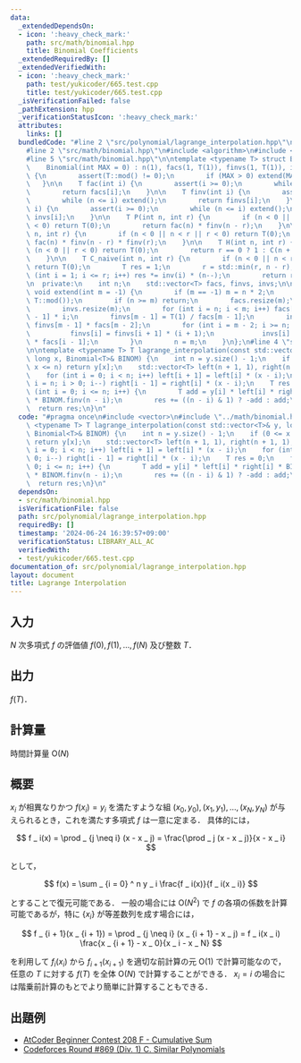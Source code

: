 ```yaml
---
data:
  _extendedDependsOn:
  - icon: ':heavy_check_mark:'
    path: src/math/binomial.hpp
    title: Binomial Coefficients
  _extendedRequiredBy: []
  _extendedVerifiedWith:
  - icon: ':heavy_check_mark:'
    path: test/yukicoder/665.test.cpp
    title: test/yukicoder/665.test.cpp
  _isVerificationFailed: false
  _pathExtension: hpp
  _verificationStatusIcon: ':heavy_check_mark:'
  attributes:
    links: []
  bundledCode: "#line 2 \"src/polynomial/lagrange_interpolation.hpp\"\n#include <vector>\n\
    #line 2 \"src/math/binomial.hpp\"\n#include <algorithm>\n#include <cassert>\n\
    #line 5 \"src/math/binomial.hpp\"\n\ntemplate <typename T> struct Binomial {\n\
    \    Binomial(int MAX = 0) : n(1), facs(1, T(1)), finvs(1, T(1)), invs(1, T(1))\
    \ {\n        assert(T::mod() != 0);\n        if (MAX > 0) extend(MAX + 1);\n \
    \   }\n\n    T fac(int i) {\n        assert(i >= 0);\n        while (n <= i) extend();\n\
    \        return facs[i];\n    }\n\n    T finv(int i) {\n        assert(i >= 0);\n\
    \        while (n <= i) extend();\n        return finvs[i];\n    }\n\n    T inv(int\
    \ i) {\n        assert(i >= 0);\n        while (n <= i) extend();\n        return\
    \ invs[i];\n    }\n\n    T P(int n, int r) {\n        if (n < 0 || n < r || r\
    \ < 0) return T(0);\n        return fac(n) * finv(n - r);\n    }\n\n    T C(int\
    \ n, int r) {\n        if (n < 0 || n < r || r < 0) return T(0);\n        return\
    \ fac(n) * finv(n - r) * finv(r);\n    }\n\n    T H(int n, int r) {\n        if\
    \ (n < 0 || r < 0) return T(0);\n        return r == 0 ? 1 : C(n + r - 1, r);\n\
    \    }\n\n    T C_naive(int n, int r) {\n        if (n < 0 || n < r || r < 0)\
    \ return T(0);\n        T res = 1;\n        r = std::min(r, n - r);\n        for\
    \ (int i = 1; i <= r; i++) res *= inv(i) * (n--);\n        return res;\n    }\n\
    \n  private:\n    int n;\n    std::vector<T> facs, finvs, invs;\n\n    inline\
    \ void extend(int m = -1) {\n        if (m == -1) m = n * 2;\n        m = std::min(m,\
    \ T::mod());\n        if (n >= m) return;\n        facs.resize(m);\n        finvs.resize(m);\n\
    \        invs.resize(m);\n        for (int i = n; i < m; i++) facs[i] = facs[i\
    \ - 1] * i;\n        finvs[m - 1] = T(1) / facs[m - 1];\n        invs[m - 1] =\
    \ finvs[m - 1] * facs[m - 2];\n        for (int i = m - 2; i >= n; i--) {\n  \
    \          finvs[i] = finvs[i + 1] * (i + 1);\n            invs[i] = finvs[i]\
    \ * facs[i - 1];\n        }\n        n = m;\n    }\n};\n#line 4 \"src/polynomial/lagrange_interpolation.hpp\"\
    \n\ntemplate <typename T> T lagrange_interpolation(const std::vector<T>& y, long\
    \ long x, Binomial<T>& BINOM) {\n    int n = y.size() - 1;\n    if (0 <= x and\
    \ x <= n) return y[x];\n    std::vector<T> left(n + 1, 1), right(n + 1, 1);\n\
    \    for (int i = 0; i < n; i++) left[i + 1] = left[i] * (x - i);\n    for (int\
    \ i = n; i > 0; i--) right[i - 1] = right[i] * (x - i);\n    T res = 0;\n    for\
    \ (int i = 0; i <= n; i++) {\n        T add = y[i] * left[i] * right[i] * BINOM.finv(i)\
    \ * BINOM.finv(n - i);\n        res += ((n - i) & 1) ? -add : add;\n    }\n  \
    \  return res;\n}\n"
  code: "#pragma once\n#include <vector>\n#include \"../math/binomial.hpp\"\n\ntemplate\
    \ <typename T> T lagrange_interpolation(const std::vector<T>& y, long long x,\
    \ Binomial<T>& BINOM) {\n    int n = y.size() - 1;\n    if (0 <= x and x <= n)\
    \ return y[x];\n    std::vector<T> left(n + 1, 1), right(n + 1, 1);\n    for (int\
    \ i = 0; i < n; i++) left[i + 1] = left[i] * (x - i);\n    for (int i = n; i >\
    \ 0; i--) right[i - 1] = right[i] * (x - i);\n    T res = 0;\n    for (int i =\
    \ 0; i <= n; i++) {\n        T add = y[i] * left[i] * right[i] * BINOM.finv(i)\
    \ * BINOM.finv(n - i);\n        res += ((n - i) & 1) ? -add : add;\n    }\n  \
    \  return res;\n}\n"
  dependsOn:
  - src/math/binomial.hpp
  isVerificationFile: false
  path: src/polynomial/lagrange_interpolation.hpp
  requiredBy: []
  timestamp: '2024-06-24 16:39:57+09:00'
  verificationStatus: LIBRARY_ALL_AC
  verifiedWith:
  - test/yukicoder/665.test.cpp
documentation_of: src/polynomial/lagrange_interpolation.hpp
layout: document
title: Lagrange Interpolation
---
```


## 入力

$N$ 次多項式 $f$ の評価値 $f(0), f(1), \dots , f(N)$ 及び整数 $T$．

## 出力

$f(T)$．

## 計算量

時間計算量 $\mathrm{O}(N)$

## 概要
$x _ i$ が相異なりかつ $f(x _ i) = y _ i$ を満たすような組 $(x _ 0, y _ 0), (x _ 1, y _ 1), \dots , (x _ N, y _ N)$ が与えられるとき，これを満たす多項式 $f$ は一意に定まる．
具体的には，

$$
f _ i(x) = \prod _ {j \neq i} (x - x _ j) = \frac{\prod _ j (x - x _ j)}{x - x _ i}
$$

として，

$$
f(x) = \sum _ {i = 0} ^ n y _ i \frac{f _ i(x)}{f _ i(x _ i)}
$$

とすることで復元可能である．
一般の場合には $\mathrm{O}(N ^ 2)$ で $f$ の各項の係数を計算可能であるが，特に $\lbrace x _ i \rbrace$ が等差数列を成す場合には，

$$
f _ {i + 1}(x _ {i + 1}) = \prod _ {j \neq i} (x _ {i + 1} - x _ j) = f _ i(x _ i) \frac{x _ {i + 1} - x _ 0}{x _ i - x _ N}
$$

を利用して $f _ i(x _ i)$ から $f _ {i + 1}(x _ {i + 1})$ を適切な前計算の元 $\mathrm{O}(1)$ で計算可能なので，任意の $T$ に対する $f(T)$ を全体 $\mathrm{O}(N)$ で計算することができる．
$x _ i = i$ の場合には階乗前計算のもとでより簡単に計算することもできる．

## 出題例
- [AtCoder Beginner Contest 208 F - Cumulative Sum](https://atcoder.jp/contests/abc208/tasks/abc208_f)
- [Codeforces Round #869 (Div. 1) C. Similar Polynomials](https://codeforces.com/contest/1817/problem/C)